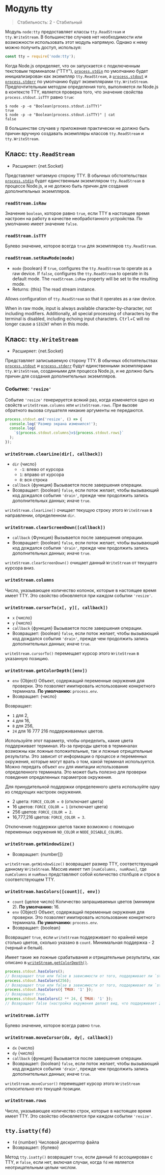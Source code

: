 # Модуль tty

> Стабильность: 2 - Стабильный

Модуль `node:tty` предоставляет классы `tty.ReadStream` и `tty.WriteStream`. В большинстве случаев нет необходимости или возможности использовать этот модуль напрямую. Однако к нему можно получить доступ, используя:

```js
const tty = require('node:tty');
```

Когда Node.js определяет, что он запускается с подключенным текстовым терминалом ("TTY"), [`process.stdin`](process.md#processstdin) по умолчанию будет инициализирован как экземпляр `tty.ReadStream`, а [`process.stdout`](process.md#processstdout) и [`process.stderr`](process.md#processstderr) по умолчанию будут экземплярами `tty.WriteStream`. Предпочтительным методом определения того, выполняется ли Node.js в контексте TTY, является проверка того, что значение свойства `process.stdout.isTTY` равно `true`:

```console
$ node -p -e "Boolean(process.stdout.isTTY)"
true
$ node -p -e "Boolean(process.stdout.isTTY)" | cat
false
```

В большинстве случаев у приложения практически не должно быть причин вручную создавать экземпляры классов `tty.ReadStream` и `tty.WriteStream`.

## Класс: `tty.ReadStream`

- Расширяет: {net.Socket}

Представляет читаемую сторону TTY. В обычных обстоятельствах [`process.stdin`](process.md#processstdin) будет единственным экземпляром `tty.ReadStream` в процессе Node.js, и не должно быть причин для создания дополнительных экземпляров.

### `readStream.isRaw`

Значение `boolean`, которое равно `true`, если TTY в настоящее время настроен на работу в качестве необработанного устройства. По умолчанию имеет значение `false`.

### `readStream.isTTY`

Булево значение, которое всегда `true` для экземпляров `tty.ReadStream`.

### `readStream.setRawMode(mode)`

- `mode` {boolean} If `true`, configures the `tty.ReadStream` to operate as a raw device. If `false`, configures the `tty.ReadStream` to operate in its default mode. The `readStream.isRaw` property will be set to the resulting mode.
- Returns: {this} The read stream instance.

Allows configuration of `tty.ReadStream` so that it operates as a raw device.

When in raw mode, input is always available character-by-character, not including modifiers. Additionally, all special processing of characters by the terminal is disabled, including echoing input characters. <kbd>Ctrl</kbd>+<kbd>C</kbd> will no longer cause a `SIGINT` when in this mode.

## Класс: `tty.WriteStream`

- Расширяет: {net.Socket}

Представляет записываемую сторону TTY. В обычных обстоятельствах [`process.stdout`](process.md#processstdout) и [`process.stderr`](process.md#processstderr) будут единственными экземплярами `tty.WriteStream`, созданными для процесса Node.js, и не должно быть причин для создания дополнительных экземпляров.

### Событие: `'resize'`

Событие `'resize'` генерируется всякий раз, когда изменяется одно из свойств `writeStream.columns` или `writeStream.rows`. При вызове обратного вызова слушателя никакие аргументы не передаются.

```js
process.stdout.on('resize', () => {
  console.log('Размер экрана изменился!');
  console.log(
    `${process.stdout.columns}x${process.stdout.rows}`
  );
});
```

### `writeStream.clearLine(dir[, callback])`

- `dir` {число}
  - `-1`: влево от курсора
  - `1`: вправо от курсора
  - `0`: вся строка
- `callback` {функция} Вызывается после завершения операции.
- Возвращает: {boolean} `false`, если поток желает, чтобы вызывающий код дождался события `'drain'`, прежде чем продолжить запись дополнительных данных; иначе `true`.

`writeStream.clearLine()` очищает текущую строку этого `WriteStream` в направлении, определенном `dir`.

### `writeStream.clearScreenDown([callback])`

- `callback` {Функция} Вызывается после завершения операции.
- Возвращает: {boolean} `false`, если поток желает, чтобы вызывающий код дождался события `'drain'`, прежде чем продолжить запись дополнительных данных; иначе `true`.

`writeStream.clearScreenDown()` очищает данный `WriteStream` от текущего курсора вниз.

### `writeStream.columns`

Число, указывающее количество колонок, которые в настоящее время имеет TTY. Это свойство обновляется при каждом событии `'resize'`.

### `writeStream.cursorTo(x[, y][, callback])`

- `x` {число}
- `y` {число}
- `callback` {функция} Вызывается после завершения операции.
- Возвращает: {boolean} `false`, если поток желает, чтобы вызывающий код дождался события `'drain'`, прежде чем продолжить запись дополнительных данных; иначе `true`.

`writeStream.cursorTo()` перемещает курсор этого `WriteStream` в указанную позицию.

### `writeStream.getColorDepth([env])`

- `env` {Object} Объект, содержащий переменные окружения для проверки. Это позволяет имитировать использование конкретного терминала. **По умолчанию:** `process.env`.
- Возвращает: {число}

Возвращает:

- `1` для 2,
- `4` для 16,
- `8` для 256,
- `24` для 16 777 216 поддерживаемых цветов.

Используйте этот параметр, чтобы определить, какие цвета поддерживает терминал. Из-за природы цветов в терминалах возможны как ложные положительные, так и ложные отрицательные результаты. Это зависит от информации о процессе и переменных окружения, которые могут врать о том, какой терминал используется. Можно передать объект `env` для имитации использования определенного терминала. Это может быть полезно для проверки поведения определенных параметров окружения.

Для принудительной поддержки определенного цвета используйте одну из следующих настроек окружения.

- 2 цвета: `FORCE_COLOR = 0` (отключает цвета)
- 16 цветов: `FORCE_COLOR = 1` (отключает цвета)
- 256 цветов: `FORCE_COLOR = 2`.
- 16,777,216 цветов: `FORCE_COLOR = 3`.

Отключение поддержки цветов также возможно с помощью переменных окружения `NO_COLOR` и `NODE_DISABLE_COLORS`.

### `writeStream.getWindowSize()`

- Возвращает: {number\[\]}

`writeStream.getWindowSize()` возвращает размер TTY, соответствующий данному `WriteStream`. Массив имеет тип `[numColumns, numRows]`, где `numColumns` и `numRows` представляют собой количество столбцов и строк в соответствующем TTY.

### `writeStream.hasColors([count][, env])`

- `count` {целое число} Количество запрашиваемых цветов (минимум 2). **По умолчанию:** 16.
- `env` {Object} Объект, содержащий переменные окружения для проверки. Это позволяет имитировать использование конкретного терминала. **По умолчанию:** `process.env`.
- Возвращает: {boolean}

Возвращает `true`, если `writeStream` поддерживает по крайней мере столько цветов, сколько указано в `count`. Минимальная поддержка - 2 (черный и белый).

Имеет такие же ложные срабатывания и отрицательные результаты, как описано в [`writeStream.getColorDepth()`](#writestreamgetcolordepthenv).

```js
process.stdout.hasColors();
// Возвращает true или false в зависимости от того, поддерживает ли `stdout` хотя бы 16 цветов.
process.stdout.hasColors(256);
// Возвращает true или false в зависимости от того, поддерживает ли `stdout` не менее 256 цветов.
process.stdout.hasColors({ TMUX: '1' });
// Возвращает true.
process.stdout.hasColors(2 ** 24, { TMUX: '1' });
// Возвращает false (настройка окружения делает вид, что поддерживает 2 ** 8 цветов).
```

### `writeStream.isTTY`

Булево значение, которое всегда равно `true`.

### `writeStream.moveCursor(dx, dy[, callback])`

- `dx` {число}
- `dy` {число}
- `callback` {функция} Вызывается после завершения операции.
- Возвращает: {boolean} `false`, если поток желает, чтобы вызывающий код дождался события `'drain'`, прежде чем продолжить запись дополнительных данных; иначе `true`.

`writeStream.moveCursor()` перемещает курсор этого `WriteStream` _относительно_ его текущей позиции.

### `writeStream.rows`

Число, указывающее количество строк, которые в настоящее время имеет TTY. Это свойство обновляется при каждом событии `'resize'`.

## `tty.isatty(fd)`

- `fd` {number} Числовой дескриптор файла
- Возвращает: {булево}

Метод `tty.isatty()` возвращает `true`, если данный `fd` ассоциирован с TTY, и `false`, если нет, включая случаи, когда `fd` не является неотрицательным целым числом.
